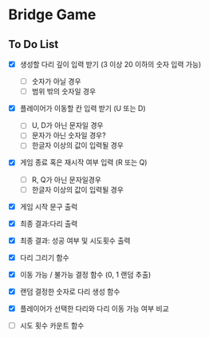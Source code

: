 Bridge Game
=======
## To Do List
* [X] 생성할 다리 깊이 입력 받기 (3 이상 20 이하의 숫자 입력 가능)
  * [ ] 숫자가 아닐 경우
  * [ ] 범위 밖의 숫자일 경우
* [X] 플레이어가 이동할 칸 입력 받기 (U 또는 D)
  * [ ] U, D가 아닌 문자일 경우
  * [ ] 문자가 아닌 숫자일 경우?
  * [ ] 한글자 이상의 값이 입력될 경우
* [X] 게임 종료 혹은 재시작 여부 입력 (R 또는 Q)
  * [ ]  R, Q가 아닌 문자일경우
  * [ ] 한글자 이상의 값이 입력될 경우

* [X] 게임 시작 문구 출럭
* [X] 최종 결과:다리 출력
* [X] 최종 결과: 성공 여부 및 시도횟수 출력

* [X] 다리 그리기 함수
* [X] 이동 가능 / 불가능 결정 함수 (0, 1 랜덤 추출)
* [X] 랜덤 결정한 숫자로 다리 생성 함수
* [X] 플레이어가 선택한 다리와 다리 이동 가능 여부 비교
* [ ] 시도 횟수 카운트 함수




 